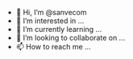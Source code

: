 - 👋 Hi, I’m @sanvecom
- 👀 I’m interested in ...
- 🌱 I’m currently learning ...
- 💞️ I’m looking to collaborate on ...
- 📫 How to reach me ...

<!---
sanvecom/sanvecom is a ✨ special ✨ repository because its `README.md` (this file) appears on your GitHub profile.
You can click the Preview link to take a look at your changes.
--->
